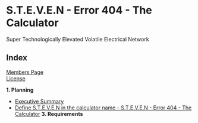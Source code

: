 # S.T.E.V.E.N - Error 404 - The Calculator
Super Technologically Elevated Volatile Electrical Network

## Index

[Members Page](https://github.com/solarZoey/CYBR_404_Project1_Team4/blob/main/Week_1/Members_Page.md)<br>
[License](https://github.com/solarZoey/CYBR_404_Project1_Team4/blob/main/README.md)

**1. Planning**

   - [Executive Summary](https://github.com/solarZoey/CYBR_404_Project1_Team4/blob/main/Documentation/ExecutiveSummary.md)
   - [Define S.T.E.V.E.N in the calculator name - S.T.E.V.E.N - Error 404 - The Calculator](https://github.com/solarZoey/CYBR_404_Project1_Team4/issues/14) 
**3. Requirements**
